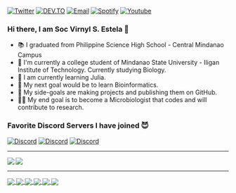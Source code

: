 [![Twitter](https://img.shields.io/badge/Twitter-Follow-blue?style=for-the-badge&logo=twitter)](https://twitter.com/uncomfyhalo)
[![DEV.TO](https://img.shields.io/badge/DEV.TO-uncomfyhalomacro-grey?logoColor=fbf1c7&color=fbf1c7&logo=dev.to&style=for-the-badge)](https://dev.to/uncomfyhalomacro)
[![Email](https://img.shields.io/badge/Email-Contact-red?style=for-the-badge&logo=gmail)](mailto:socvirnyl.estela@gmail.com)
[![Spotify](https://img.shields.io/badge/Spotify-Playlist-green?color=BADA55&style=for-the-badge&logo=spotify)](https://open.spotify.com/playlist/79qMHnbQoayN8NhhwF5bgF?si=UOTFri29QFmZE2Val52LnQ)
[![Youtube](https://img.shields.io/badge/Youtube-uncomfyhalomacro-red?logo=youtube&style=for-the-badge&logoColor=red)](https://www.youtube.com/channel/UCjbnat03FPp0oj0emT80JSA)

### Hi there, I am Soc Virnyl S. Estela 👋
- :books: I graduated from Philippine Science High School - Central Mindanao Campus
- :dna: I'm currently a college student of Mindanao State University - Iligan Institute of Technology. Currently studying Biology.
- :microscope: I am currently learning Julia.
- :herb: My next goal would be to learn Bioinformatics.
- :thinking: My side-goals are making projects and publishing them on GitHub.
- :scientist: My end goal is to become a Microbiologist that codes and will contribute to research.

### Favorite Discord Servers I have joined :smiling_imp:
[![Discord](https://img.shields.io/badge/Python-Discord-informational?style=for-the-badge&logo=discord)](https://discord.com/invite/python)
[![Discord](https://img.shields.io/badge/Julia-Discord-informational?style=for-the-badge&logo=discord)](https://discord.gg/fvk9Ur7cy9)
[![Discord](https://img.shields.io/badge/FreeBSD-Discord-informational?style=for-the-badge&logo=discord)](https://discord.gg/YvcW5uQPTP)
<hr>

<img align="left" src="https://github-readme-stats.vercel.app/api?username=uncomfyhalomacro&show_icons=true&bg_color=0D1117&title_color=529dff&text_color=00ff80&icon_color=b836ff&hide_border=true" />

<img src="https://github-readme-stats.vercel.app/api/top-langs/?username=uncomfyhalomacro&layout=compact&card_width=250&show_icons=true&show_icons=true&bg_color=0D1117&title_color=529dff&text_color=00ff80&icon_color=b836ff&hide_border=true"/><hr/>

<a href="https://github.com/uncomfyhalomacro/erudite-vim.git">
  <img align="center" src="https://github-readme-stats.vercel.app/api/pin/?username=uncomfyhalomacro&repo=erudite-vim&show_owner=false&bg_color=0D1117&title_color=529dff&text_color=00ff80&icon_color=b836ff&hide_border=true"/>
</a>
<a href="https://github.com/uncomfyhalomacro/dotfiles.git">
  <img align="center" src="https://github-readme-stats.vercel.app/api/pin/?username=uncomfyhalomacro&repo=dotfiles&show_owner=false&bg_color=0D1117&title_color=529dff&text_color=00ff80&icon_color=b836ff&hide_border=true"/>
</a>
<a href="https://github.com/uncomfyhalomacro/nixos-dotfiles">
  <img align="center" src="https://github-readme-stats.vercel.app/api/pin/?username=uncomfyhalomacro&repo=nixos-dotfiles&show_owner=false&bg_color=0D1117&title_color=529dff&text_color=00ff80&icon_color=b836ff&hide_border=true"/>
</a>
<a href="https://github.com/uncomfyhalomacro/JetBrains-Academy">
  <img align="center" src="https://github-readme-stats.vercel.app/api/pin/?username=uncomfyhalomacro&repo=JetBrains-Academy&show_owner=false&bg_color=0D1117&title_color=529dff&text_color=00ff80&icon_color=b836ff&hide_border=true"/>
</a>
<a href="https://github.com/uncomfyhalomacro/gurkbot-rust">
  <img align="center" src="https://github-readme-stats.vercel.app/api/pin/?username=uncomfyhalomacro&repo=gurkbot-rust&show_owner=false&bg_color=0D1117&title_color=529dff&text_color=00ff80&icon_color=b836ff&hide_border=true"/>
</a>
<a href="https://github.com/uncomfyhalomacro/Rust_Adventures">
  <img align="center" src="https://github-readme-stats.vercel.app/api/pin/?username=uncomfyhalomacro&repo=Rust_Adventures&show_owner=false&bg_color=0D1117&title_color=529dff&text_color=00ff80&icon_color=b836ff&hide_border=true"/>
</a>

